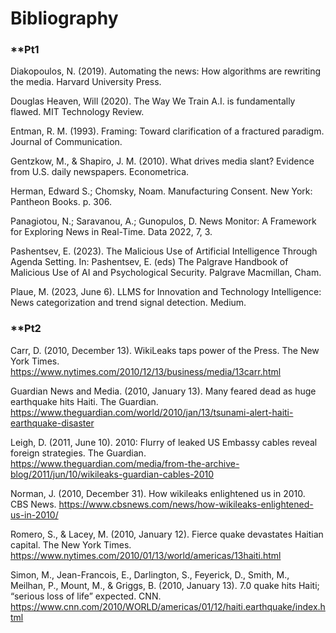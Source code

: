 # Bibliography 

### **Pt1

Diakopoulos, N. (2019). Automating the news: How algorithms are rewriting the media. Harvard University Press.

Douglas Heaven, Will (2020). The Way We Train A.I. is fundamentally flawed. MIT Technology Review.

Entman, R. M. (1993). Framing: Toward clarification of a fractured paradigm. Journal of Communication.

Gentzkow, M., & Shapiro, J. M. (2010). What drives media slant? Evidence from U.S. daily newspapers. Econometrica.

Herman, Edward S.; Chomsky, Noam. Manufacturing Consent. New York: Pantheon Books. p. 306.

Panagiotou, N.; Saravanou, A.; Gunopulos, D. News Monitor: A Framework for Exploring News in Real-Time. Data 2022, 7, 3.

Pashentsev, E. (2023). The Malicious Use of Artificial Intelligence Through Agenda Setting. In: Pashentsev, E. (eds) The Palgrave Handbook of Malicious Use of AI and Psychological Security. Palgrave Macmillan, Cham. 

Plaue, M. (2023, June 6). LLMS for Innovation and Technology Intelligence: News categorization and trend signal detection. Medium.

### **Pt2

Carr, D. (2010, December 13). WikiLeaks taps power of the Press. The New York Times. https://www.nytimes.com/2010/12/13/business/media/13carr.html 

Guardian News and Media. (2010, January 13). Many feared dead as huge earthquake hits Haiti. The Guardian. https://www.theguardian.com/world/2010/jan/13/tsunami-alert-haiti-earthquake-disaster 

Leigh, D. (2011, June 10). 2010: Flurry of leaked US Embassy cables reveal foreign strategies. The Guardian. https://www.theguardian.com/media/from-the-archive-blog/2011/jun/10/wikileaks-guardian-cables-2010 

Norman, J. (2010, December 31). How wikileaks enlightened us in 2010. CBS News. https://www.cbsnews.com/news/how-wikileaks-enlightened-us-in-2010/ 

Romero, S., & Lacey, M. (2010, January 12). Fierce quake devastates Haitian capital. The New York Times. https://www.nytimes.com/2010/01/13/world/americas/13haiti.html 

Simon, M., Jean-Francois, E., Darlington, S., Feyerick, D., Smith, M., Meilhan, P., Mount, M., & Griggs, B. (2010, January 13). 7.0 quake hits Haiti; “serious loss of life” expected. CNN. https://www.cnn.com/2010/WORLD/americas/01/12/haiti.earthquake/index.html 

